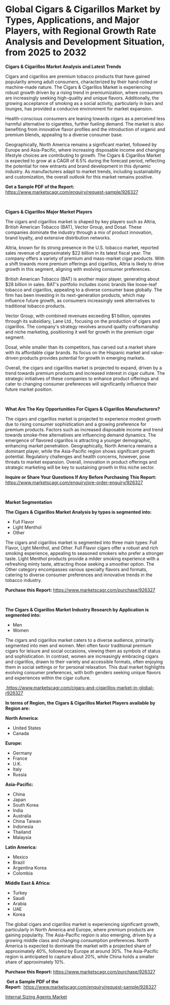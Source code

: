 <p><h1>Global Cigars & Cigarillos Market by Types, Applications, and Major Players, with Regional Growth Rate Analysis and Development Situation, from 2025 to 2032</h1></p><p><strong>Cigars & Cigarillos Market Analysis and Latest Trends</strong></p>
<p><p>Cigars and cigarillos are premium tobacco products that have gained popularity among adult consumers, characterized by their hand-rolled or machine-made nature. The Cigars & Cigarillos Market is experiencing robust growth driven by a rising trend in premiumization, where consumers are increasingly seeking high-quality and unique flavors. Additionally, the growing acceptance of smoking as a social activity, particularly in bars and lounges, has provided a conducive environment for market expansion. </p><p>Health-conscious consumers are leaning towards cigars as a perceived less harmful alternative to cigarettes, further fueling demand. The market is also benefiting from innovative flavor profiles and the introduction of organic and premium blends, appealing to a diverse consumer base. </p><p>Geographically, North America remains a significant market, followed by Europe and Asia-Pacific, where increasing disposable income and changing lifestyle choices are contributing to growth. The Cigars & Cigarillos Market is expected to grow at a CAGR of 8.5% during the forecast period, reflecting the potential for new entrants and brand development in this dynamic industry. As manufacturers adapt to market trends, including sustainability and customization, the overall outlook for this market remains positive.</p></p>
<p><strong>Get a Sample PDF of the Report:&nbsp;</strong> <a href="https://www.marketscagr.com/enquiry/request-sample/926327?utm_campaign=2935&utm_medium=2&utm_source=Github&utm_content=ia&utm_term=24032025&utm_id=cigars-cigarillos">https://www.marketscagr.com/enquiry/request-sample/926327</a></p>
<p>&nbsp;</p>
<p><strong>Cigars & Cigarillos Major Market Players</strong></p>
<p><p>The cigars and cigarillos market is shaped by key players such as Altria, British American Tobacco (BAT), Vector Group, and Dosal. These companies dominate the industry through a mix of product innovation, brand loyalty, and extensive distribution networks.</p><p>Altria, known for its strong presence in the U.S. tobacco market, reported sales revenue of approximately $22 billion in its latest fiscal year. The company offers a variety of premium and mass-market cigar products. With a shift towards more premium offerings and cigarillos, Altria is likely to drive growth in this segment, aligning with evolving consumer preferences.</p><p>British American Tobacco (BAT) is another major player, generating about $28 billion in sales. BAT's portfolio includes iconic brands like loose-leaf tobacco and cigarillos, appealing to a diverse consumer base globally. The firm has been investing in its next-generation products, which may influence future growth, as consumers increasingly seek alternatives to traditional tobacco products.</p><p>Vector Group, with combined revenues exceeding $1 billion, operates through its subsidiary, Lane Ltd., focusing on the production of cigars and cigarillos. The company's strategy revolves around quality craftsmanship and niche marketing, positioning it well for growth in the premium cigar segment.</p><p>Dosal, while smaller than its competitors, has carved out a market share with its affordable cigar brands. Its focus on the Hispanic market and value-driven products provides potential for growth in emerging markets.</p><p>Overall, the cigars and cigarillos market is projected to expand, driven by a trend towards premium products and increased interest in cigar culture. The strategic initiatives of these companies to enhance product offerings and cater to changing consumer preferences will significantly influence their future market position.</p></p>
<p>&nbsp;</p>
<p><strong>What Are The Key Opportunities For Cigars & Cigarillos Manufacturers?</strong></p>
<p><p>The cigars and cigarillos market is projected to experience modest growth due to rising consumer sophistication and a growing preference for premium products. Factors such as increased disposable income and trend towards smoke-free alternatives are influencing demand dynamics. The emergence of flavored cigarillos is attracting a younger demographic, enhancing market penetration. Geographically, North America remains a dominant player, while the Asia-Pacific region shows significant growth potential. Regulatory challenges and health concerns, however, pose threats to market expansion. Overall, innovation in product offerings and strategic marketing will be key to sustaining growth in this niche sector.</p></p>
<p><strong>Inquire or Share Your Questions If Any Before Purchasing This Report:</strong> <a href="https://www.marketscagr.com/enquiry/pre-order-enquiry/926327?utm_campaign=2935&utm_medium=2&utm_source=Github&utm_content=ia&utm_term=24032025&utm_id=cigars-cigarillos">https://www.marketscagr.com/enquiry/pre-order-enquiry/926327</a></p>
<p>&nbsp;</p>
<p><strong>Market Segmentation</strong></p>
<p><strong>The Cigars & Cigarillos Market Analysis by types is segmented into:</strong></p>
<p><ul><li>Full Flavor</li><li>Light Menthol</li><li>Other</li></ul></p>
<p><p>The cigars and cigarillos market is segmented into three main types: Full Flavor, Light Menthol, and Other. Full Flavor cigars offer a robust and rich smoking experience, appealing to seasoned smokers who prefer a stronger taste. Light Menthol products provide a milder smoking experience with a refreshing minty taste, attracting those seeking a smoother option. The Other category encompasses various specialty flavors and formats, catering to diverse consumer preferences and innovative trends in the tobacco industry.</p></p>
<p><strong>Purchase this Report:&nbsp;</strong><a href="https://www.marketscagr.com/purchase/926327?utm_campaign=2935&utm_medium=2&utm_source=Github&utm_content=ia&utm_term=24032025&utm_id=cigars-cigarillos">https://www.marketscagr.com/purchase/926327</a></p>
<p>&nbsp;</p>
<p><strong>The Cigars & Cigarillos Market Industry Research by Application is segmented into:</strong></p>
<p><ul><li>Men</li><li>Women</li></ul></p>
<p><p>The cigars and cigarillos market caters to a diverse audience, primarily segmented into men and women. Men often favor traditional premium cigars for leisure and social occasions, viewing them as symbols of status and sophistication. In contrast, women are increasingly embracing cigars and cigarillos, drawn to their variety and accessible formats, often enjoying them in social settings or for personal relaxation. This dual market highlights evolving consumer preferences, with both genders seeking unique flavors and experiences within the cigar culture.</p></p>
<p><a href="https://www.marketscagr.com/cigars-and-cigarillos-market-in-global-r926327?utm_campaign=2935&utm_medium=2&utm_source=Github&utm_content=ia&utm_term=24032025&utm_id=cigars-cigarillos">&nbsp;https://www.marketscagr.com/cigars-and-cigarillos-market-in-global-r926327</a></p>
<p><strong>In terms of Region, the Cigars & Cigarillos Market Players available by Region are:</strong></p>
<p>
    <p> <strong> North America: </strong>
        <ul>
            <li>United States</li>
            <li>Canada</li>
        </ul>
        </p> 
    <p> <strong> Europe: </strong>
        <ul>
            <li>Germany</li>
            <li>France</li>
            <li>U.K.</li>
            <li>Italy</li>
            <li>Russia</li>
        </ul>
        </p> 
    <p> <strong> Asia-Pacific: </strong>
        <ul>
            <li>China</li>
            <li>Japan</li>
            <li>South Korea</li>
            <li>India</li>
            <li>Australia</li>
            <li>China Taiwan</li>
            <li>Indonesia</li>
            <li>Thailand</li>
            <li>Malaysia</li>
        </ul>
        </p> 
    <p> <strong> Latin America: </strong>
        <ul>
            <li>Mexico</li>
            <li>Brazil</li>
            <li>Argentina Korea</li>
            <li>Colombia</li>
        </ul>
        </p> 
    <p> <strong> Middle East & Africa: </strong>
        <ul>
            <li>Turkey</li>
            <li>Saudi</li>
            <li>Arabia</li>
            <li>UAE</li>
            <li>Korea</li>
        </ul>
    </p>
    </p>
<p><p>The global cigars and cigarillos market is experiencing significant growth, particularly in North America and Europe, where premium products are gaining popularity. The Asia-Pacific region is also emerging, driven by a growing middle class and changing consumption preferences. North America is expected to dominate the market with a projected share of approximately 40%, followed by Europe at around 30%. The Asia-Pacific region is anticipated to capture about 20%, while China holds a smaller share of approximately 10%.</p></p>
<p><strong>Purchase this Report: </strong><a href="https://www.marketscagr.com/purchase/926327?utm_campaign=2935&utm_medium=2&utm_source=Github&utm_content=ia&utm_term=24032025&utm_id=cigars-cigarillos">https://www.marketscagr.com/purchase/926327</a></p>
<p>&nbsp;<strong>Get a Sample PDF of the Report:&nbsp;&nbsp;</strong><a href="https://www.marketscagr.com/enquiry/request-sample/926327?utm_campaign=2935&utm_medium=2&utm_source=Github&utm_content=ia&utm_term=24032025&utm_id=cigars-cigarillos">https://www.marketscagr.com/enquiry/request-sample/926327</a></p>
<p><strong></strong></p>
<p><p><a href="https://github.com/birbamanan03/Market-Research-Report-List-1/blob/main/internal-sizing-agents-market.md?utm_campaign=2935&utm_medium=2&utm_source=Github&utm_content=ia&utm_term=24032025&utm_id=cigars-cigarillos">Internal Sizing Agents Market</a></p></p>